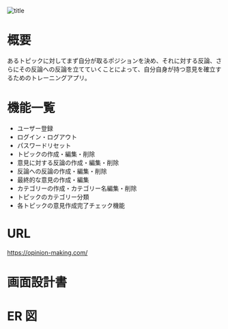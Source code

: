 ![title](https://user-images.githubusercontent.com/83660733/199673592-48a6278b-be51-4d87-8bf7-7afb6d5f7d2a.png)

# 概要

あるトピックに対してまず自分が取るポジションを決め、それに対する反論、さらにその反論への反論を立てていくことによって、自分自身が持つ意見を確立するためのトレーニングアプリ。

# 機能一覧

-   ユーザー登録
-   ログイン・ログアウト
-   パスワードリセット
-   トピックの作成・編集・削除
-   意見に対する反論の作成・編集・削除
-   反論への反論の作成・編集・削除
-   最終的な意見の作成・編集
-   カテゴリーの作成・カテゴリー名編集・削除
-   トピックのカテゴリー分類
-   各トピックの意見作成完了チェック機能

# URL

https://opinion-making.com/

# 画面設計書

# ER 図
